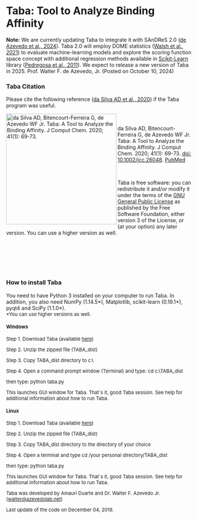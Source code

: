 # Taba: Tool to Analyze Binding Affinity
 
<B>Note:</B> We are currently updating Taba to integrate it with SAnDReS 2.0 (<a href = "https://pubmed.ncbi.nlm.nih.gov/38900052/" title = "de Azevedo WF Jr, Quiroga R, Villarreal MA, da Silveira NJF, Bitencourt-Ferreira G, da Silva AD, Veit-Acosta M, Oliveira PR, Tutone M, Biziukova N, Poroikov V, Tarasova O, Baud S. SAnDReS 2.0: Development of machine-learning models to explore the scoring function space. J Comput Chem. 2024; 45(27):2333-2346. doi: 10.1002/jcc.27449. PMID: 38900052.">de Azevedo et al., 2024</a>). Taba 2.0 will employ DOME statistics (<a href = "https://pubmed.ncbi.nlm.nih.gov/34316068/" title = "Walsh I, Fishman D, Garcia-Gasulla D, Titma T, Pollastri G; ELIXIR Machine Learning Focus Group; Harrow J, Psomopoulos FE, Tosatto SCE. DOME: recommendations for supervised machine learning validation in biology. Nat Methods. 2021; 18(10): 1122-1127. doi: 10.1038/s41592-021-01205-4.">Walsh et al., 2021</a>) to evaluate machine-learning models and explore the scoring function space concept with additional regression methods available in <a href = "https://scikit-learn.org/stable/" title = "Sckit-Learn">Scikit-Learn</a> library (<a href = "https://doi.org/10.48550/arXiv.1201.0490" title =  "Pedregosa F, Varoquaux G, Gramfort A, Michel V, Thirion B, Grisel O, Blondel M, Prettenhofer P, Weiss R, Dubourg V, Verplas J, Passos A, Cournapeau D, Brucher M, Perrot M, Duchesnay E. Scikitlearn: Machine Learning in Python. J Mach Learn Res., 2011; 12:2825–2830. DOI: 10.48550/arXiv.1201.0490">Pedregosa et al., 2011</a>). We expect to release a new version of Taba in 2025.
                                            Prof. Walter F. de Azevedo, Jr. (Posted on October 10, 2024)
                                            
<h3>Taba Citation</h3>

Please cite the following reference (<a href="https://www.ncbi.nlm.nih.gov/pubmed/31410856">da Silva AD et al., 2020</a>) if the Taba program was useful.

<a href="https://onlinelibrary.wiley.com/toc/1096987x/2020/41/1">
<img src="https://onlinelibrary.wiley.com/cms/asset/4a12e57b-e61b-4be2-96f9-c6454b1336b3/jcc25875-toc-0001-m.jpg" height=300 align=left title="da Silva AD, Bitencourt-Ferreira G, de Azevedo WF Jr. Taba: A Tool to Analyze the Binding Affinity. J Comput Chem. 2020; 41(1): 69-73."></a>
<p>&nbsp;</p>
da Silva AD, Bitencourt-Ferreira G, de Azevedo WF Jr. Taba: A Tool to Analyze the Binding Affinity. J Comput Chem. 2020; 41(1): 69-73. <a href="https://doi.org/10.1002/jcc.26048">doi: 10.1002/jcc.26048</a>.   <a href="https://www.ncbi.nlm.nih.gov/pubmed/31410856">PubMed</a>  
<p>&nbsp;</p>
Taba is free software: you can redistribute it and/or modify it under the terms of the <a href="https://www.gnu.org/licenses/gpl.txt">GNU General Public License</a> as published by the Free Software Foundation, either version 3 of the License, or (at your option) any later version. You can use a higher version as well.  
<p>&nbsp;</p>
<p>&nbsp;</p>
<p>&nbsp;</p>
<h3>How to install Taba</h3>
You need to have Python 3 installed on your computer to run Taba. In addition, you also need NumPy (1.14.5*), Matplotlib, scikit-learn (0.19.1*), pyqt4 and SciPy (1.1.0*). <br>
<font size="-1">*You can use higher versions as well.<font>

<h4>Windows</h4>

Step 1. Download Taba (available <a href="https://github.com/azevedolab/taba/blob/master/TABA_dist.zip"> here</a>)

Step 2. Unzip the zipped file (TABA_dist)

Step 3. Copy TABA_dist directory to c:\

Step 4. Open a command prompt window (Terminal) and type: cd c:\TABA_dist

then type: python taba.py

This launches GUI window for Taba. That´s it, good Taba session. See help for additional information about how to run Taba.

<h4>Linux</h4>

Step 1. Download Taba (available <a href="https://github.com/azevedolab/taba/blob/master/TABA_dist.zip"> here</a>)

Step 2. Unzip the zipped file (TABA_dist)

Step 3. Copy TABA_dist directory to the directory of your choice 

Step 4. Open a terminal and type cd /your personal directory/TABA_dist

then type: python taba.py

This launches GUI window for Taba. That´s it, good Taba session. See help for additional information about how to run Taba.


Taba was developed by Amauri Duarte and Dr. Walter F. Azevedo Jr. (walter@azevedolab.net)

Last update of the code on December 04, 2019.

